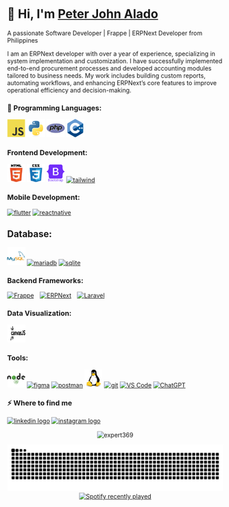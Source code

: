 <h1>👋 Hi, I'm <a href="https://www.linkedin.com/in/alado-peter-john-3518852a8/">Peter John Alado</a></h1>
<p>A passionate Software Developer | Frappe | ERPNext Developer from Philippines</p>
<p>I am an ERPNext developer with over a year of experience, specializing in system implementation and customization. I have successfully implemented end-to-end procurement processes and developed accounting modules tailored to business needs. My work includes building custom reports, automating workflows, and enhancing ERPNext’s core features to improve operational efficiency and decision-making.

</p>
<h3>🚀 Programming Languages:</h3>
<p><a target="_blank" href="https://raw.githubusercontent.com/devicons/devicon/master/icons/javascript/javascript-original.svg" style="display: inline-block;"><img src="https://raw.githubusercontent.com/devicons/devicon/master/icons/javascript/javascript-original.svg" alt="javascript" width="42" height="42" /></a>
<a target="_blank" href="https://raw.githubusercontent.com/devicons/devicon/master/icons/python/python-original.svg" style="display: inline-block;"><img src="https://raw.githubusercontent.com/devicons/devicon/master/icons/python/python-original.svg" alt="python" width="42" height="42" /></a>
<a target="_blank" href="https://raw.githubusercontent.com/devicons/devicon/master/icons/php/php-original.svg" style="display: inline-block;"><img src="https://raw.githubusercontent.com/devicons/devicon/master/icons/php/php-original.svg" alt="php" width="42" height="42" /></a>
<a target="_blank" href="https://raw.githubusercontent.com/devicons/devicon/master/icons/cplusplus/cplusplus-original.svg" style="display: inline-block;"><img src="https://raw.githubusercontent.com/devicons/devicon/master/icons/cplusplus/cplusplus-original.svg" alt="cplusplus" width="42" height="42" /></a>

<h3>Frontend Development:</h3>
<a target="_blank" href="https://raw.githubusercontent.com/devicons/devicon/master/icons/html5/html5-original-wordmark.svg" style="display: inline-block;"><img src="https://raw.githubusercontent.com/devicons/devicon/master/icons/html5/html5-original-wordmark.svg" alt="html5" width="42" height="42" /></a>
<a target="_blank" href="https://raw.githubusercontent.com/devicons/devicon/master/icons/css3/css3-original-wordmark.svg" style="display: inline-block;"><img src="https://raw.githubusercontent.com/devicons/devicon/master/icons/css3/css3-original-wordmark.svg" alt="css3" width="42" height="42" /></a>
<a target="_blank" href="https://raw.githubusercontent.com/devicons/devicon/master/icons/bootstrap/bootstrap-plain-wordmark.svg" style="display: inline-block;"><img src="https://raw.githubusercontent.com/devicons/devicon/master/icons/bootstrap/bootstrap-plain-wordmark.svg" alt="bootstrap" width="42" height="42" /></a>
<a target="_blank" href="https://www.vectorlogo.zone/logos/tailwindcss/tailwindcss-icon.svg" style="display: inline-block;"><img src="https://www.vectorlogo.zone/logos/tailwindcss/tailwindcss-icon.svg" alt="tailwind" width="42" height="42" /></a>

<h3>Mobile Development:</h3>
<a target="_blank" href="https://www.vectorlogo.zone/logos/flutterio/flutterio-icon.svg" style="display: inline-block;"><img src="https://www.vectorlogo.zone/logos/flutterio/flutterio-icon.svg" alt="flutter" width="42" height="42" /></a>
<a target="_blank" href="https://reactnative.dev/img/header_logo.svg" style="display: inline-block;"><img src="https://reactnative.dev/img/header_logo.svg" alt="reactnative" width="42" height="42" /></a>

<h2>Database:</h2>
<a target="_blank" href="https://raw.githubusercontent.com/devicons/devicon/master/icons/mysql/mysql-original-wordmark.svg" style="display: inline-block;"><img src="https://raw.githubusercontent.com/devicons/devicon/master/icons/mysql/mysql-original-wordmark.svg" alt="mysql" width="42" height="42" /></a>
<a target="_blank" href="https://www.vectorlogo.zone/logos/mariadb/mariadb-icon.svg" style="display: inline-block;"><img src="https://www.vectorlogo.zone/logos/mariadb/mariadb-icon.svg" alt="mariadb" width="42" height="42" /></a>
<a target="_blank" href="https://www.vectorlogo.zone/logos/sqlite/sqlite-icon.svg" style="display: inline-block;"><img src="https://www.vectorlogo.zone/logos/sqlite/sqlite-icon.svg" alt="sqlite" width="42" height="42" /></a>

<h3>Backend Frameworks:</h3>
<!-- Frappe -->
<a href="https://frappeframework.com" target="_blank" style="display:inline-block; margin-right:10px;">
  <img src="https://cdn.jsdelivr.net/gh/devicons/devicon/icons/frappe/frappe-original.svg" alt="Frappe" width="42" height="42" />
</a>

<!-- ERPNext -->
<a href="https://erpnext.com" target="_blank" style="display:inline-block; margin-right:10px;">
  <img src="https://cdn.jsdelivr.net/gh/devicons/devicon/icons/erpnext/erpnext-original.svg" alt="ERPNext" width="42" height="42" />
</a>

<!-- Laravel -->
<a href="https://laravel.com" target="_blank" style="display:inline-block; margin-right:10px;">
  <img src="https://cdn.jsdelivr.net/gh/devicons/devicon/icons/laravel/laravel-plain.svg" alt="Laravel" width="42" height="42" />
</a>

<h3>Data Visualization:</h3>
<a target="_blank" href="https://raw.githubusercontent.com/Hardik0307/Hardik0307/master/assets/canvasjs-charts.svg" style="display: inline-block;"><img src="https://raw.githubusercontent.com/Hardik0307/Hardik0307/master/assets/canvasjs-charts.svg" alt="canvasjs" width="42" height="42" /></a>

<h3>Tools:</h3>
<a target="_blank" href="https://raw.githubusercontent.com/devicons/devicon/master/icons/nodejs/nodejs-original-wordmark.svg" style="display: inline-block;"><img src="https://raw.githubusercontent.com/devicons/devicon/master/icons/nodejs/nodejs-original-wordmark.svg" alt="nodejs" width="42" height="42" /></a>
<a target="_blank" href="https://www.vectorlogo.zone/logos/figma/figma-icon.svg" style="display: inline-block;"><img src="https://www.vectorlogo.zone/logos/figma/figma-icon.svg" alt="figma" width="42" height="42" /></a>
<a target="_blank" href="https://www.vectorlogo.zone/logos/getpostman/getpostman-icon.svg" style="display: inline-block;"><img src="https://www.vectorlogo.zone/logos/getpostman/getpostman-icon.svg" alt="postman" width="42" height="42" /></a>
<a target="_blank" href="https://raw.githubusercontent.com/devicons/devicon/master/icons/linux/linux-original.svg" style="display: inline-block;"><img src="https://raw.githubusercontent.com/devicons/devicon/master/icons/linux/linux-original.svg" alt="linux" width="42" height="42" /></a>
<a target="_blank" href="https://www.vectorlogo.zone/logos/git-scm/git-scm-icon.svg" style="display: inline-block;"><img src="https://www.vectorlogo.zone/logos/git-scm/git-scm-icon.svg" alt="git" width="42" height="42" /></a>
<a href="https://code.visualstudio.com" target="_blank" style="display:inline-block;">
  <img src="https://cdn.jsdelivr.net/gh/devicons/devicon/icons/vscode/vscode-original.svg" alt="VS Code" width="42" height="42" />
</a>
<a href="https://chat.openai.com" target="_blank" style="display:inline-block;">
  <img src="https://cdn.jsdelivr.net/gh/simple-icons/simple-icons/icons/openai.svg" alt="ChatGPT" width="42" height="42"/>
</a>


<h3>⚡️ Where to find me</h3>
<div align="left">
  <a target="_blank" href="https://www.linkedin.com/in/https://www.linkedin.com/in/alado-peter-john-3518852a8/"><img src="https://raw.githubusercontent.com/maurodesouza/profile-readme-generator/master/src/assets/icons/social/linkedin/default.svg" width="52" height="40" alt="linkedin logo"  /></a>
  <a target="_blank" href="https://www.instagram.com/imnot_pejay/"><img src="https://raw.githubusercontent.com/maurodesouza/profile-readme-generator/master/src/assets/icons/social/instagram/default.svg" width="52" height="40" alt="instagram logo"  /></a>
</div>

<div align="center">
<!--   <img src="https://github-readme-stats.vercel.app/api?username=expert369&hide_title=false&hide_rank=false&show_icons=true&include_all_commits=true&count_private=true&disable_animations=false&theme=dracula&locale=en&hide_border=false" height="150" alt="stats graph"  /> -->
<!--   <img src="https://github-readme-stats.vercel.app/api/top-langs?username=expert369&locale=en&hide_title=false&layout=compact&card_width=320&langs_count=5&theme=dracula&hide_border=false" height="150" alt="languages graph"  /> -->
  <p><img align="center" src="https://github-readme-streak-stats.herokuapp.com/?user=expert369&" alt="expert369" /></p>
  <!-- <p><a href="https://github.com/ryo-ma/github-profile-trophy"><img src="https://github-profile-trophy.vercel.app/?username=expert369" alt="expert369" /></a></p> -->
</div>
<img src="https://raw.githubusercontent.com/expert369/expert369/output/snake.svg" alt="Snake animation" />
<div align="center">
  <a href="https://open.spotify.com/user/12159803937">
    <img src="https://spotify-recently-played-readme.vercel.app/api?user=12159803937&count=5" alt="Spotify recently played"  />
  </a>
</div>


